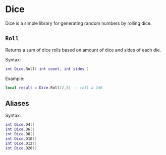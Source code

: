 # Dice

Dice is a simple library for generating random numbers by rolling dice.

## `Roll` <Badge type="info" text="function" />
Returns a sum of dice rolls based on amount of dice and sides of each die.

Syntax:
```lua
int Dice.Roll( int count, int sides )
```

Example:
```lua
local result = Dice.Roll(2,6) -- roll a 2d6
```

## Aliases

Syntax:
```lua
int Dice.D4()
int Dice.D6()
int Dice.D8()
int Dice.D10()
int Dice.D12()
int Dice.D20()
```